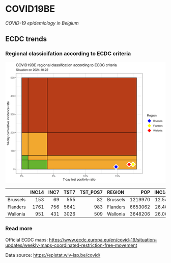 
# COVID19BE

*COVID-19 epidemiology in Belgium*

## ECDC trends

### Regional classicifation according to ECDC criteria

![](COVID9BE-ecdc-trend.png)

|          | INC14 | INC7 | TST7 | TST\_POS7 | REGION   |     POP | INC14\_RT |       PR7 |          GR |
| :------- | ----: | ---: | ---: | --------: | :------- | ------: | --------: | --------: | ----------: |
| Brussels |   153 |   69 |  555 |        82 | Brussels | 1219970 |  12.54129 | 0.1477477 | \-0.1785714 |
| Flanders |  1761 |  756 | 5641 |       983 | Flanders | 6653062 |  26.46902 | 0.1742599 | \-0.2477612 |
| Wallonia |   951 |  431 | 3026 |       509 | Wallonia | 3648206 |  26.06761 | 0.1682089 | \-0.1711538 |

### Read more

Official ECDC maps:
<https://www.ecdc.europa.eu/en/covid-19/situation-updates/weekly-maps-coordinated-restriction-free-movement>

Data source: <https://epistat.wiv-isp.be/covid/>
